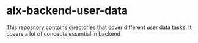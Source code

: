 # alx-backend-user-data

This repository contains directories that cover different user data tasks. It covers a lot of concepts essential in backend
